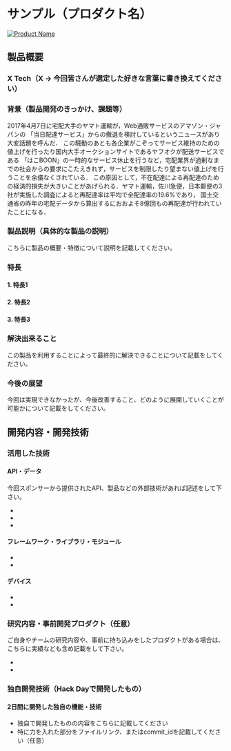 # サンプル（プロダクト名）

[![Product Name](https://raw.github.com/GabLeRoux/WebMole/master/ressources/WebMole_Youtube_Video.png)](https://www.youtube.com/channel/UC4PtjOfZTbVp9DwtJv82Lzg)

## 製品概要
### X Tech（X → 今回皆さんが選定した好きな言葉に書き換えてください）

### 背景（製品開発のきっかけ、課題等）
2017年4月7日に宅配大手のヤマト運輸が，Web通販サービスのアマゾン・ジャパンの
「当日配達サービス」からの撤退を検討しているというニュースがあり大変話題を呼んだ．
この騒動のあとも各企業がこぞってサービス維持のための値上げを行ったり国内大手オークションサイトであるヤフオクが配送サービスである
「はこBOON」の一時的なサービス休止を行うなど，宅配業界が過剰なまでの社会からの要求にこたえきれず，サービスを制限したり望まない値上げを行うことを余儀なくされている．
この原因として，不在配達による再配達のための経済的損失が大きいことがあげられる．ヤマト運輸，佐川急便，日本郵便の3社が実施した調査によると再配達率は平均で全配達率の19.6%であり，
国土交通省の昨年の宅配データから算出するにおおよそ8億回もの再配達が行われていたことになる．


### 製品説明（具体的な製品の説明）
こちらに製品の概要・特徴について説明を記載してください。

### 特長

#### 1. 特長1

#### 2. 特長2

#### 3. 特長3

### 解決出来ること
この製品を利用することによって最終的に解決できることについて記載をしてください。

### 今後の展望
今回は実現できなかったが、今後改善すること、どのように展開していくことが可能かについて記載をしてください。


## 開発内容・開発技術
### 活用した技術
#### API・データ
今回スポンサーから提供されたAPI、製品などの外部技術があれば記述をして下さい。

* 
* 
* 

#### フレームワーク・ライブラリ・モジュール
* 
* 

#### デバイス
* 
* 

### 研究内容・事前開発プロダクト（任意）
ご自身やチームの研究内容や、事前に持ち込みをしたプロダクトがある場合は、こちらに実績なども含め記載をして下さい。

* 
* 


### 独自開発技術（Hack Dayで開発したもの）
#### 2日間に開発した独自の機能・技術
* 独自で開発したものの内容をこちらに記載してください
* 特に力を入れた部分をファイルリンク、またはcommit_idを記載してください（任意）

